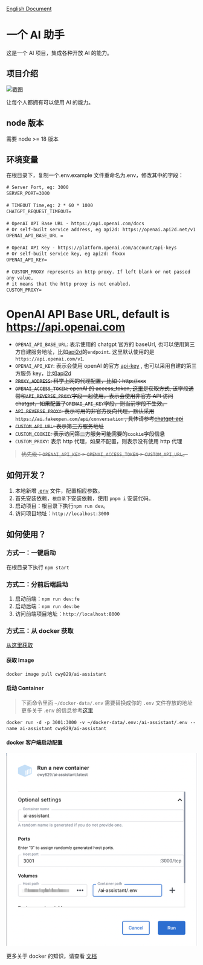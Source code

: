 [English Document](./README.md)

# 一个 AI 助手

这是一个 AI 项目，集成各种开放 AI 的能力。

## 项目介绍

![截图](Screenshots/jietu2.png)

让每个人都拥有可以使用 AI 的能力。

## node 版本

需要 node >= 18 版本

## 环境变量

在根目录下，复制一个.env.example 文件重命名为.env，修改其中的字段：

```
# Server Port, eg: 3000
SERVER_PORT=3000

# TIMEOUT Time,eg: 2 * 60 * 1000
CHATGPT_REQUEST_TIMEOUT=

# OpenAI API Base URL - https://api.openai.com/docs
# Or self-built service address, eg api2d: https://openai.api2d.net/v1
OPENAI_API_BASE_URL =

# OpenAI API Key - https://platform.openai.com/account/api-keys
# Or self-built service key, eg api2d: fkxxx
OPENAI_API_KEY=

# CUSTOM_PROXY represents an http proxy. If left blank or not passed any value,
# it means that the http proxy is not enabled.
CUSTOM_PROXY=

```

# OpenAI API Base URL, default is https://api.openai.com

- `OPENAI_API_BASE_URL`: 表示使用的 chatgpt 官方的 baseUrl, 也可以使用第三方自建服务地址，比如[api2d](https://openai.api2d.net/v1)的`endpoint`. 这里默认使用的是 `https://api.openai.com/v1`.
- `OPENAI_API_KEY`: 表示会使用 openAI 的官方 [api-key](https://platform.openai.com/account/api-keys) , 也可以采用自建的第三方服务 key，比如[api2d](https://api2d.com/)
- ~~`PROXY_ADDRESS`: 科学上网的代理配置，比如：http://xxx~~
- ~~`OPENAI_ACCESS_TOKEN`: openAI 的 access_token, [这里](https://chat.openai.com/api/auth/session)是获取方式, 该字段通常和`API_REVERSE_PROXY`字段一起使用，表示会使用非官方 API 访问 chatgpt，如果配置了`OPENAI_API_KEY`字段，则当前字段不生效。~~
- ~~`API_REVERSE_PROXY`: 表示可用的非官方反向代理，默认采用 `https://ai.fakeopen.com/api/conversation` , 具体请参考[chatgpt-api](https://github.com/transitive-bullshit/chatgpt-api/tree/main#reverse-proxy)~~
- ~~`CUSTOM_API_URL`: 表示第三方服务地址~~
- ~~`CUSTOM_COOKIE`: 表示访问第三方服务可能需要的`cookie`字段信息~~
- `CUSTOM_PROXY`: 表示 http 代理，如果不配置，则表示没有使用 http 代理

> ~~优先级：`OPENAI_API_KEY` > `OPENAI_ACCESS_TOKEN` > `CUSTOM_API_URL`。~~

## 如何开发？

1. 本地新增 [.env](#环境变量) 文件，配置相应参数。
1. 首先安装依赖，`根目录`下安装依赖，使用 `pnpm i` 安装代码。
1. 启动项目：根目录下执行`npm run dev`。
1. 访问项目地址：`http://localhost:3000`

## 如何使用？

### 方式一：一键启动

在根目录下执行 `npm start`

### 方式二：分前后端启动

1. 启动前端：`npm run dev:fe`
2. 启动后端：`npm run dev:be`
3. 访问前端项目地址：`http://localhost:8000`

### 方式三：从 docker 获取

[从这里获取](https://hub.docker.com/r/cwy829/ai-assistant)

#### 获取 Image

```
docker image pull cwy829/ai-assistant
```

#### 启动 Container

> 下面命令里面 `~/docker-data/.env` 需要替换成你的 `.env` 文件存放的地址
> 更多关于 .env 的信息参考[这里](#环境变量)

```
docker run -d -p 3001:3000 -v ~/docker-data/.env:/ai-assistant/.env --name ai-assistant cwy829/ai-assistant
```

#### docker 客户端启动配置

![docker run](Screenshots/docker-run.png)

更多关于 docker 的知识，请查看 [文档](./DOCKERHELP_zh.md)
